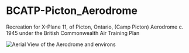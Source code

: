 # BCATP-Picton_Aerodrome
Recreation for X-Plane 11, of Picton, Ontario, (Camp Picton) Aerodrome c. 1945 under the British Commonwealth Air Training Plan

![Aerial View of the Aerodrome and environs](https://en.wikipedia.org/wiki/CFB_Picton#/media/File:RCAF_Picton_Aerial_View_1940s.jpg)
